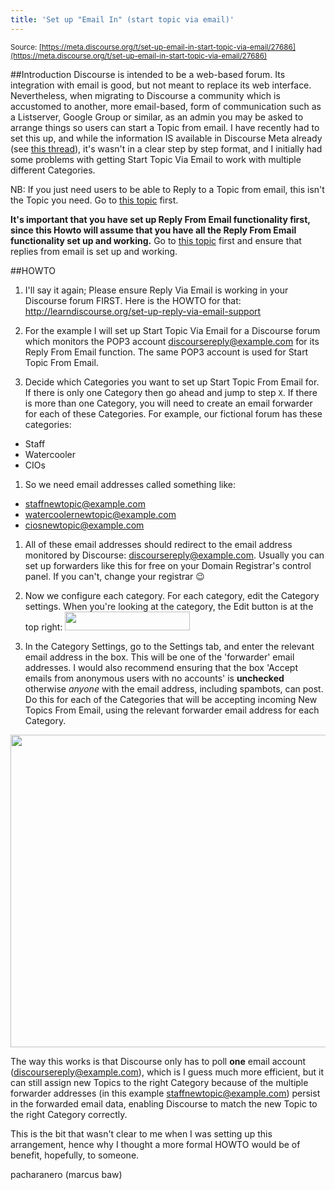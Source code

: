 ```yaml
---
title: 'Set up "Email In" (start topic via email)'
---
```


<small class="documentation-source">Source: [https://meta.discourse.org/t/set-up-email-in-start-topic-via-email/27686](https://meta.discourse.org/t/set-up-email-in-start-topic-via-email/27686)</small>


##Introduction
Discourse is intended to be a web-based forum. Its integration with email is good, but not meant to replace its web interface. Nevertheless, when migrating to Discourse a community which is accustomed to another, more email-based, form of communication such as a Listserver, Google Group or similar, as an admin you may be asked to arrange things so users can start a Topic from email. I have recently had to set this up, and while the information IS available in Discourse Meta already (see [this thread][1]), it's wasn't in a clear step by step format, and I initially had some problems with getting Start Topic Via Email to work with multiple different Categories.

NB: If you just need users to be able to Reply to a Topic from email, this isn't the Topic you need. Go to [this topic][2] first.

**It's important that you have set up Reply From Email functionality first, since this Howto will assume that you have all the Reply From Email functionality set up and working.** Go to [this topic][2] first and ensure that replies from email is set up and working.

##HOWTO

1. I'll say it again; Please ensure Reply Via Email is working in your Discourse forum FIRST. Here is the HOWTO for that: http://learndiscourse.org/set-up-reply-via-email-support

1. For the example I will set up Start Topic Via Email for a Discourse forum which monitors the POP3 account discoursereply@example.com for its Reply From Email function. The same POP3 account is used for Start Topic From Email.

1. Decide which Categories you want to set up Start Topic From Email for. If there is only one Category then go ahead and jump to step `X`. If there is more than one Category, you will need to create an email forwarder for each of these Categories. For example, our fictional forum has these categories:
  * Staff
  * Watercooler
  * CIOs

1. So we need email addresses called something like:
  * staffnewtopic@example.com
  * watercoolernewtopic@example.com
  * ciosnewtopic@example.com

1. All of these email addresses should redirect to the email address monitored by Discourse: discoursereply@example.com. Usually you can set up forwarders like this for free on your Domain Registrar's control panel. If you can't, change your registrar :wink: 

1. Now we configure each category. For each category, edit the Category settings. When you're looking at the category, the Edit button is at the top right: <img src="//discourse-meta.s3-us-west-1.amazonaws.com/original/3X/4/5/45d246d26df6c95ec206615006c5486b13ef6dc6.png" width="200" height="30"> 

1. In the Category Settings, go to the Settings tab, and enter the relevant email address in the box. This will be one of the 'forwarder' email addresses. I would also recommend ensuring that the box 'Accept emails from anonymous users with no accounts' is **unchecked** otherwise *anyone* with the email address, including spambots, can post. Do this for each of the Categories that will be accepting incoming New Topics From Email, using the relevant forwarder email address for each Category.

<img src="//discourse-meta.s3-us-west-1.amazonaws.com/original/3X/9/3/93d72d84dd490763782ee44c784140d96daaf971.png" width="585" height="500"> 
        
The way this works is that Discourse only has to poll **one** email account (discoursereply@example.com), which is I guess much more efficient, but it can still assign new Topics to the right Category because of the multiple forwarder addresses (in this example staffnewtopic@example.com) persist in the forwarded email data, enabling Discourse to match the new Topic to the right Category correctly.

This is the bit that wasn't clear to me when I was setting up this arrangement, hence why I thought a more formal HOWTO would be of benefit, hopefully, to someone.


pacharanero (marcus baw) 

  [1]: https://meta.discourse.org/t/start-a-new-topic-via-email/12477
  [2]: http://learndiscourse.org/set-up-reply-via-email-support
